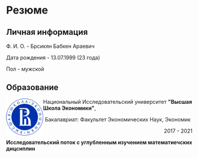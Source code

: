 # Резюме
## Личная информация
Ф. И. О. - Брсикян Бабкен Араевич

Дата рождения - 13.07.1999 (23 года)

Пол - мужской

## Образование
<img align="left" src = "hse.png" width = "100"> Национальный Исследовательский университет **"Высшая Школа Экономики"**,

<p align="center">Бакалавриат: Факультет Экономических Наук, Экономик</p> <p align="right">2017 - 2021</p>

**Исследовательский поток с углубленным изучением математиечских дицсиплин**


